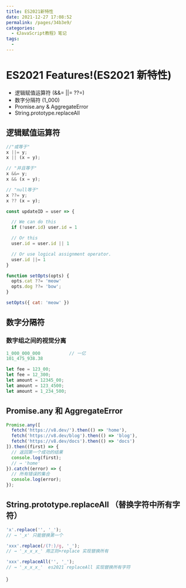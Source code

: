 ```yaml
---
title: ES2021新特性
date: 2021-12-27 17:08:52
permalink: /pages/34b3e9/
categories:
  - 《JavaScript教程》笔记
tags:
  - 
---
```



# ES2021 Features!(ES2021 新特性)

 - 逻辑赋值运算符 (&&= ||= ??=)
 - 数字分隔符 (1_000)
 - Promise.any & AggregateError
 - String.prototype.replaceAll

[comment]: <> ( - WeakRefs 和 FinalizationRegistry 对象)

## 逻辑赋值运算符

```javascript
//"或等于"
x ||= y;
x || (x = y);

// "并且等于"
x &&= y;
x && (x = y);

// "null等于"
x ??= y;
x ?? (x = y);
```

```javascript
const updateID = user => {

  // We can do this
  if (!user.id) user.id = 1

  // Or this
  user.id = user.id || 1

  // Or use logical assignment operator.
  user.id ||= 1
}
```

```javascript
function setOpts(opts) {
  opts.cat ??= 'meow'
  opts.dog ??= 'bow';
}

setOpts({ cat: 'meow' })
```

## 数字分隔符

### 数字组之间的视觉分离

```javascript
1_000_000_000           // 一亿
101_475_938.38          

let fee = 123_00;       
let fee = 12_300;       
let amount = 12345_00;  
let amount = 123_4500;  
let amount = 1_234_500; 
```

## Promise.any 和 AggregateError

```javascript
Promise.any([
  fetch('https://v8.dev/').then(() => 'home'),
  fetch('https://v8.dev/blog').then(() => 'blog'),
  fetch('https://v8.dev/docs').then(() => 'docs')
]).then((first) => {
  // 返回第一个成功的结果
  console.log(first);
  // → 'home'
}).catch((error) => {
  // 所有错误的集合
  console.log(error);
});
```

## String.prototype.replaceAll （替换字符中所有字符）

```javascript
'x'.replace('', '_');
// → '_x' 只能替换第一个

'xxx'.replace(/(?:)/g, '_');
// → '_x_x_x_' 用正则+replace 实现替换所有

'xxx'.replaceAll('', '_');
// → '_x_x_x_'  es2021 replaceAll 实现替换所有字符
```


）

